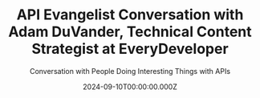 ---
title: >-
  API Evangelist Conversation with Adam DuVander, Technical Content Strategist
  at EveryDeveloper
description: >-
  I brought back my old friend and storytelling mentor Adam DuVander to
  reminisce about the old days of ProgrammableWeb, exploring the reasons behind
  its demise, but also what the current realities are for API producers in world
  where people really don't care about APIs, and more about the business
  solutions that they deliver.
date: 2024-09-10T00:00:00.000Z
youtubeId: MEQ7UtVuXAA
guestName: Adam DuVander
guestRole: Technical Content Strategist
guestCompany: EveryDeveloper
guestIndustry: Marketing
guestImage: /assets/img/people/adam-duvander-headshot.jpeg
bio: >-
  I'm a former developer and accidental marketer. I believe the best way to
  reach more developers is through education, not promotion. After being a
  technical journalist for Wired and editor of ProgrammableWeb, I brought that
  perspective to the provider side. I ran developer communications at email API
  SendGrid and developer marketing for API automation tool Zapier, among others.
obfuscated: false
summary: >-
  Helping the business and engineering folks behind APIs do the work to
  understand what is the point of their API, and tell the story their consumers
  need to hear.
subtitle: Conversation with People Doing Interesting Things with APIs
audio_file: >-
  https://kinlane-productions2.s3.amazonaws.com/api-evangelist-conversations/api-evangelist-conversation-2024-09-10-adam-duvander-everydeveloper.wav
audio_length: 87141766
sound_cloud: >-
  https://soundcloud.com/kinlane/api-evangelist-conversation-with-adam-duvander-technical-content-strategist-at-everydeveloper
duration: '0:16:28'
publish_date: '2024-09-10 15:00:00'
url: >-
  https://conversations.apievangelist.com/sessions/2024-09-10-adam-duvander-everydeveloper.html
tags:
  - Marketing
  - Developers
  - Content
  - Storytelling
  - ProgrammableWeb
partnerImage: >-
  https://kinlane-productions2.s3.amazonaws.com/api-evangelist-partners/bump-banner-728.png
partnerUrl: https://bit.ly/3MEOGa9
partnerTitle: The API doc platform for Tech Writers & Engineers
conversation:
  - question: Who are you?
    answer: >-
      Adam Duvander. I, uh, I long ago worked with you for a brief moment at
      Programmable Web when I was the editor there of the API directory and, and
      news source. Uh, and, uh, now I run a company called Every Developer,
      which works with companies that want to reach a technical audience, have a
      technical product, need, need someone techy to use it.
  - question: Did you see I updated my resources and removed ProgrammableWeb?
    answer: >-
      Broke my heart. Uh, yeah, the, uh, the, the background there, of course,
      the, uh, acquired a few different times, but ended up with MuleSoft at
      Salesforce and had a, had a good life there for a while and just couldn't
      quite, couldn't quite make it through that, uh, overall company strategy
      is what it seems like.
  - question: Why do you think ProgrammableWeb couldn't stay alive?
    answer: >-
      Uh, so, I mean, there is definitely the, the aspect of maybe, maybe we've
      moved beyond the directory, uh, sort of stage, right? Like we no longer go
      to Yahoo and explore the directory of websites. Why would we explore? This
      huge directory of APIs. So that could be, uh, could be a piece of it, but
      that, uh, you know, Yahoo didn't go away and, uh, and we still explore
      websites. So I think there's, there's still that need to understand what
      the APIs are are still there, and it was a rich database of, uh, of APIs
      and API history. So yeah. You know, from the outside and as a completely
      biased person in there and someone who used it as like a second brain to
      be like, Oh, what was that API that did, uh, you know, shopping, uh,
      shopping cart stuff for, uh, grocers in the UK. And I would search and I
      would find the thing that I wrote and what date it was, right? Like, so.
      For me, it was a useful resource. Still, I understand that not everyone
      was able to use it that way. But, uh, you know, there's definitely good
      stuff there. And yeah, being able to trace that things like the, the rise
      of JSON. I mean, it's almost hard to imagine now that, that there was
      another data format that was the most popular data format, right?
  - question: We all used the ProgrammableWeb hockey stick chart to guide our journeys?
    answer: >-
      You know, I, so used to be every conference I would see it. And, uh, just
      a couple of months ago, I was at a conference in New York and. Uh, snapped
      a shot of that chart again and sent it to John Musser, the founder of
      Programmable Web. I said, it's still alive. It's still out there.
  - question: What should API producers be investing in to get the story out there?
    answer: >-
      Yeah, yeah. And I should say, I agree with you and 10 plus year version
      ago, version of me agreed with you. Uh, I think John found me from
      something that I wrote that said, uh, mashups are dead and the web is
      alive because we used to talk about combining APIs as mashups, but I mean,
      now it's just, it's just like the way that we use software. And yeah, I,
      I'm sure that there's a post on programmable web that said that about APIs
      too, uh, that, that APIs, we, Need to stop talking about them because
      really it's what you do with them. That's interesting. And that's where
      the, that's where the stories come through. And that's, I mean, that's the
      work, uh, that every developer does with, with clients and the things
      that, you know, if you see me shouting from the rooftops about things,
      it's definitely going to be about like, like, why, why does this matter?
      Right. Like, um, no. No one wants, uh, wants to add another row to a
      database. Like that's not, uh, that's not actually a job to be done, uh,
      except maybe by a database administrator. Right. So, uh, yeah, so it's,
      it's, what's the, what's the point. I mean, really, right. Like if you,
      uh, how I ended up where I am is starting from that journalistic
      standpoint, and that was. The question I had to answer as a journalist,
      right? What's the point? Uh, why is someone who's reading programmable web
      going to care about this? But at some point I realized the companies don't
      necessarily know what the point is. We need to, we need to help them. We
      need to help them figure out what that point is. And that's, uh, you know,
      it turns out that, that that's called marketing in the, uh, in the, uh,
      within a, within an org chart, but, uh, but really, I mean, I think that's
      the. That's what everyone across the org should care about, right? About
      what they're building. And definitely in building APIs, you want to want
      to be able to know, why are you actually doing this? It's not to add that
      row to a database.
  - question: Who should the stories API producer tell speak to?
    answer: >-
      Yeah. I, I mean, I think that depends on. Who that product is. So a lot of
      times the products that, that I'm working with, uh, are ones that are dev
      tools. So that is that audience, but that's like one of my top questions
      for someone is really drilling into. And sometimes they come to me
      thinking that, okay, so this is an API. So the audience is. Developers.
      And I kind of have to say, like, I don't, I don't think that's who this
      is. And that was really, that really, uh, showed to me at Zapier when, uh,
      working on the platform. So I was there for a couple of years and like,
      like tons of APIs and want developers to connect them. Oh, I seem like the
      right person in there. And it was, it came through talking to folks who
      actually wanted to use the platform. So they have an API at a SAS company
      and they basically want to stop saying no to their users. Like that's
      actually what, what they want Zapier to accomplish, right? Like, Oh, do
      you integrate with such and such? Oh, no, we haven't added that yet. We'll
      add that to the roadmap. Well, they saw integrating as Zapier to be the
      answer to that. That's not necessarily developers that care about that.
      That's a product that's support that sales that's biz debt, right? Like
      anyone who wants, it's a, it's actually a big part of that orange chart
      that cares about like being able to, uh, being able to say, yes, we. We
      support that whether that's an integration or, uh, or other functionality
      that's, uh, you know, someone wants to be able to build on top of the
      product, the product you have at some point, if it's integrating APIs, it
      might need a developer, but, uh, I really look at it as, is it developer
      focused or is it a developer that enables that feature? And even that is a
      spectrum with a lot of spots along the way, right? Where, uh, where a dev
      might not even know until the end that, that this needs to happen, in
      which case, yeah, like the only story you have to tell to a dev there is
      you can trust us and, and here's the docs that show you how to do it.
  - question: Is marketing more than just outputting a story?
    answer: >-
      Yeah. And I mean, really, if it's at the point of a product that's in the
      market and you're doing that, you're probably way late if you're just
      thinking about how it's going to be used, right. And that's, uh, certainly
      in the API space. I mean, we've worked with API design and development
      tools here. So, uh, so there, you know, if you're in this space, you know,
      that's that you have to think about that at the beginning, but that's not,
      uh, it's not always. Obvious. And some of those things aren't, aren't, uh,
      aren't necessarily known yet, right? If the, if there's a mandate to
      create this API to do this thing, add a row to a database kind of, uh, uh,
      functional conversation, then there's not that contextual. Why does this
      matter? And, and who's the user we're helping? Uh, those sort of, it's
  - question: >-
      Should product, sales, and support be getting more involved in API
      lifecycle?
    answer: >-
      Yeah, I, I, I'm not sure that it, that it's necessary, but certainly
      knowing whatever, whatever someone who's not building software knows
      about. The software process, the better, right? If you understand that
      there are, uh, to achieve the, the goal that you have, there are some
      pieces of infrastructure that need to be built and connected. That's, uh,
      that's the, that's the important piece and being able to explain, uh, what
      you want that stuff to accomplish, uh, is, is really the, uh, the key
      there. So like, I mean, to your earlier point about, should we even be
      talking about APIs anymore? Isn't this just software? Like, yeah, maybe.
      And, uh, and you know, it's, uh, It's how it's built. But I mean, just,
      uh, just recently I was, uh, was sitting on the couch with my wife and she
      made something happen in some service. She's not necessarily technical in
      that way, right? But it was like, oh, log in, approve this access to this
      thing. And she looks over to me and she says, thanks APIs. But, uh, but
      not everyone is, uh, sort of been immersed in, in this. Right. And, uh, so
      I think in that sense, if there can be, uh, some, uh, institutional
      knowledge about how, how we make these things happen and what's even
      available. That's often a big question at larger companies. Right. Um,
      then that's, then that's good.
  - question: Who is paying attention to APIs?
    answer: >-
      Not if the thing does what, uh, what it wants, right. Or what they want it
      to do. Right. And so that's, and that's, I mean, that's the, that's the
      goal. And that's, that's, uh, you know, that's, that's when the thing that
      interests me for the longest time. Uh, when I first came to Portland's,
      there were lots of language specific events. You could go and you could
      talk about Pearl or PHP. And I said, like, I like those because they
      helped me do the thing that I want to do. Uh, and that was, uh, I, I
      created a group that, and it was in the web two sort of timeframe. So.
      It's like, this is when there were people who were like, Oh, I'm a
      designer, but I do care about what happens on the back ends. And, you
      know, and, and kind of getting groups together that care about what you're
      actually building with it. And that it still feels relevant today, even
      though all of that tool set has changed, right? Like. We might talk about
      Ajax that makes the thing happen, but that X, as we already talked about,
      is probably not XML. Uh, that's probably JavaScript that's coming back.
      And, uh, you know, that's just the way apps are built now. There's whole
      frameworks that handle that communication.
slug: 2024-09-10-adam-duvander-everydeveloper
---